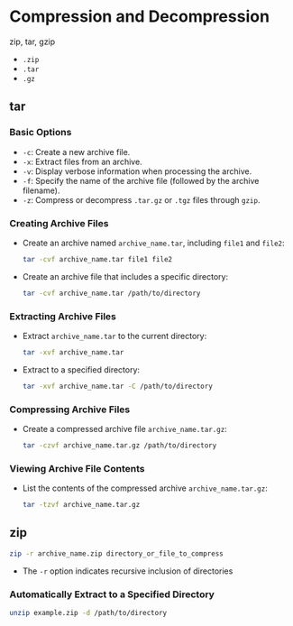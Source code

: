 # Compression and Decompression

zip, tar, gzip
- `.zip`
- `.tar`
- `.gz`

## tar

### Basic Options
- `-c`: Create a new archive file.
- `-x`: Extract files from an archive.
- `-v`: Display verbose information when processing the archive.
- `-f`: Specify the name of the archive file (followed by the archive filename).
- `-z`: Compress or decompress `.tar.gz` or `.tgz` files through `gzip`.

### Creating Archive Files
- Create an archive named `archive_name.tar`, including `file1` and `file2`:
  ```bash
  tar -cvf archive_name.tar file1 file2
  ```

- Create an archive file that includes a specific directory:
  ```bash
  tar -cvf archive_name.tar /path/to/directory
  ```

### Extracting Archive Files
- Extract `archive_name.tar` to the current directory:
  ```bash
  tar -xvf archive_name.tar
  ```

- Extract to a specified directory:
  ```bash
  tar -xvf archive_name.tar -C /path/to/directory
  ```

### Compressing Archive Files
- Create a compressed archive file `archive_name.tar.gz`:
  ```bash
  tar -czvf archive_name.tar.gz /path/to/directory
  ```

### Viewing Archive File Contents

- List the contents of the compressed archive `archive_name.tar.gz`:
  ```bash
  tar -tzvf archive_name.tar.gz
  ```

## zip

```bash
zip -r archive_name.zip directory_or_file_to_compress
```

- The `-r` option indicates recursive inclusion of directories

### Automatically Extract to a Specified Directory

```bash
unzip example.zip -d /path/to/directory
```